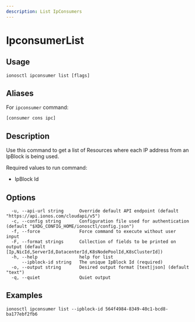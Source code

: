 ```yaml
---
description: List IpConsumers
---
```


# IpconsumerList

## Usage

```text
ionosctl ipconsumer list [flags]
```

## Aliases

For `ipconsumer` command:
```text
[consumer cons ipc]
```

## Description

Use this command to get a list of Resources where each IP address from an IpBlock is being used.

Required values to run command:

* IpBlock Id

## Options

```text
  -u, --api-url string      Override default API endpoint (default "https://api.ionos.com/cloudapi/v5")
  -c, --config string       Configuration file used for authentication (default "$XDG_CONFIG_HOME/ionosctl/config.json")
  -f, --force               Force command to execute without user input
  -F, --format strings      Collection of fields to be printed on output (default [Ip,NicId,ServerId,DatacenterId,K8sNodePoolId,K8sClusterId])
  -h, --help                help for list
      --ipblock-id string   The unique IpBlock Id (required)
  -o, --output string       Desired output format [text|json] (default "text")
  -q, --quiet               Quiet output
```

## Examples

```text
ionosctl ipconsumer list --ipblock-id 564f4984-8349-40c1-bcd8-ba177ebf2fb6
```

